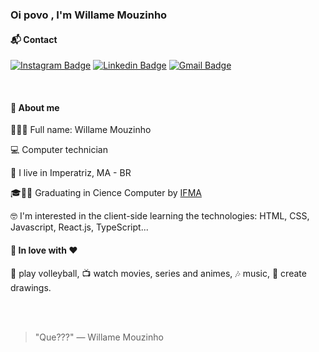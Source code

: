 
<h3>
 Oi povo
<!--  <img src="https://raw.githubusercontent.com/iampavangandhi/iampavangandhi/master/gifs/Hi.gif" width="30px"> -->
 , I'm Willame Mouzinho <br />
</h3>

<!--
<table align="center">
 <tr><td><a href="README.md">English</a></td></tr>
 <tr><td><a href="readme_pt-br.md">Português</a></td></tr>
</table>
-->

<!-- IMAGEM 
<img
 src="https://files.readme.io/8c11911-senior-front-end-developer-openings-1.gif" alt="marcelo-rafael github stats"
 width="50%"
 align="right"
/>
-->

<!-- Contact -->
#### 📬 Contact

[![Instagram Badge](https://img.shields.io/badge/-willamemouzinho-1e293b?logo=instagram&logoColor=white)](https://www.instagram.com/willamemouzinho) 
[![Linkedin Badge](https://img.shields.io/badge/-Willame%20Mouzinho-1e293b?logo=Linkedin&logoColor=white)](https://www.linkedin.com/in/willame-mouzinho-616a24223/) 
[![Gmail Badge](https://img.shields.io/badge/-willame.dev@gmail.com-1e293b?logo=Gmail&logoColor=white)](mailto:willame.dev@gmail.com)

<br />

<!-- About me -->
#### 🚀 About me

<p align="left">
  🙅🏾‍♂️ Full name: Willame Mouzinho
</p>
<p align="left">
  💻 Computer technician
</p>
<p align="left">
  📌 I live in Imperatriz, MA - BR
</p>
<p align="left">
 🎓👨‍🎓 Graduating in Cience Computer by <a href="https://portal.ifma.edu.br/inicio/">IFMA</a>
</p>
<p align="left">
 🤓 I'm interested in the client-side learning the technologies: HTML, CSS, Javascript, React.js, TypeScript...
</p>

#### 💬 In love with ❤️

<p align="left">🏐 play volleyball, 📺 watch movies, series and animes, 🎶 music, 🎨 create drawings.</p>



<!--
### Oi povo 👋

# ⚡ Willame Mouzinho

**👨‍🎓 Estudante de Ciência da Computação** [@IFMA](https://portal.ifma.edu.br/inicio/).


[![Instagram Badge](https://img.shields.io/instagram/follow/willamemouzinho?color=%234fffff&label=%40willamemouzinho&logo=instagram&logoColor=white&style=for-the-badge)](https://instagram.com)
[![Twitter Badge](https://img.shields.io/twitter/follow/guilherme_rodz?color=%234fffff&label=%40guilherme_rodz&logo=twitter&logoColor=white&style=for-the-badge)](https://twitter.com)
[![Twitter Badge](https://img.shields.io/twitter/follow/guilherme_rodz?color=%234fffff&label=%40guilherme_rodz&logo=twitter&logoColor=white&style=for-the-badge)](https://twitter.com)
[![Instagram Badge](https://img.shields.io/badge/instagram--%2300EBEB?style=for-the-badge&logo=instagram&logoColor=white)](https://instagram.com/willamemouzinho)

- ⚡ Interessado em: _HTML_, _CSS_, _JS_, _Rect JS_, _React Native_, _Node.js_ e _Next.js_

- 📫 Como chegar até mim: mouzinhodebritowillame@gmail.com

- 🏐 Joga vôlei? Bora uma partida.

🚀 Instagram: [@willamemouzinho](https://www.instagram.com/willamemouzinho/)

-->
<br />
<br />

> "Que???"
> ― Willame Mouzinho
